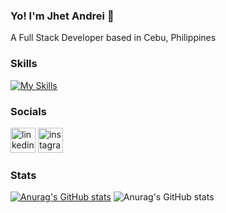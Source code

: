 ### Yo! I'm Jhet Andrei 👋

A Full Stack Developer based in Cebu, Philippines

### Skills

[![My Skills](https://skillicons.dev/icons?i=js,html,css,bootstrap,git,java,php,jquery,spring,react,laravel)](https://skillicons.dev)

### Socials

[<img src='https://cdn.jsdelivr.net/npm/simple-icons@3.0.1/icons/linkedin.svg' alt='linkedin' height='40'>](https://www.linkedin.com/in/jhet-andrei-dizon-0ba0782a2/)  [<img src='https://cdn.jsdelivr.net/npm/simple-icons@3.0.1/icons/instagram.svg' alt='instagram' height='40'>](https://www.instagram.com/jhiiiitt/)  


### Stats

[![Anurag's GitHub stats](https://github-readme-stats.vercel.app/api?username=schrodinger41)](https://github.com/anuraghazra/github-readme-stats) ![Anurag's GitHub stats](https://github-readme-stats.vercel.app/api?username=schrodinger41&show_icons=true)
